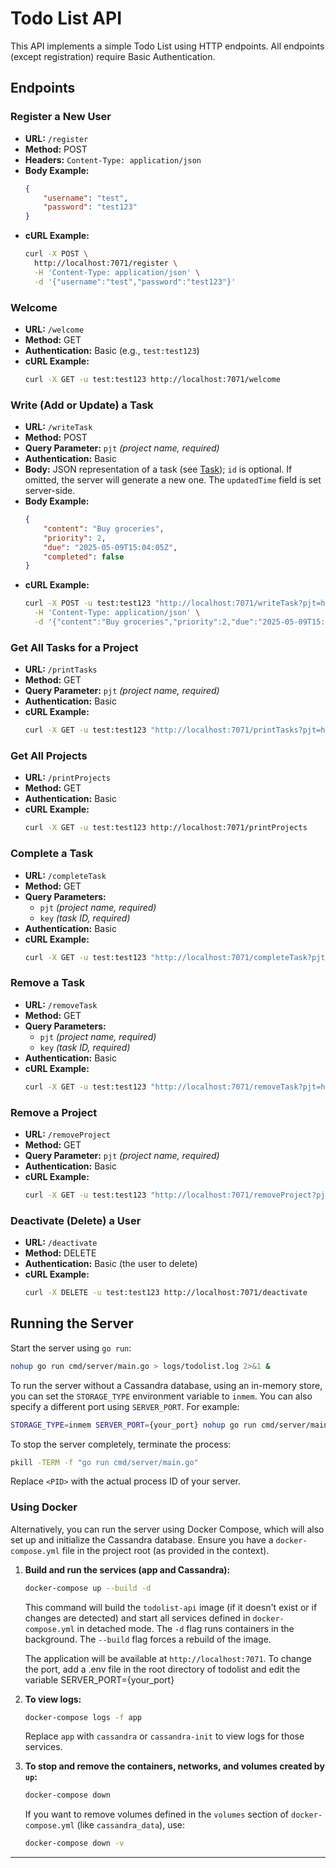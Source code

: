 # Todo List API

This API implements a simple Todo List using HTTP endpoints. All endpoints (except registration) require Basic Authentication.

## Endpoints

### Register a New User
- **URL:** `/register`
- **Method:** POST
- **Headers:** `Content-Type: application/json`
- **Body Example:**
  ```json
  {
      "username": "test",
      "password": "test123"
  }
  ```
- **cURL Example:**
  ```bash
  curl -X POST \
    http://localhost:7071/register \
    -H 'Content-Type: application/json' \
    -d '{"username":"test","password":"test123"}'
  ```

### Welcome
- **URL:** `/welcome`
- **Method:** GET
- **Authentication:** Basic (e.g., `test:test123`)
- **cURL Example:**
  ```bash
  curl -X GET -u test:test123 http://localhost:7071/welcome
  ```

### Write (Add or Update) a Task
- **URL:** `/writeTask`
- **Method:** POST
- **Query Parameter:** `pjt` _(project name, required)_
- **Authentication:** Basic
- **Body:** JSON representation of a task (see [Task](./internal/models/task.go)); `id` is optional. If omitted, the server will generate a new one. The `updatedTime` field is set server-side.
- **Body Example:**
  ```json
  {
      "content": "Buy groceries",
      "priority": 2,
      "due": "2025-05-09T15:04:05Z",
      "completed": false
  }
  ```
- **cURL Example:**
  ```bash
  curl -X POST -u test:test123 "http://localhost:7071/writeTask?pjt=home" \
    -H 'Content-Type: application/json' \
    -d '{"content":"Buy groceries","priority":2,"due":"2025-05-09T15:04:05Z","completed":false}'
  ```

### Get All Tasks for a Project
- **URL:** `/printTasks`
- **Method:** GET
- **Query Parameter:** `pjt` _(project name, required)_
- **Authentication:** Basic
- **cURL Example:**
  ```bash
  curl -X GET -u test:test123 "http://localhost:7071/printTasks?pjt=home"
  ```

### Get All Projects
- **URL:** `/printProjects`
- **Method:** GET
- **Authentication:** Basic
- **cURL Example:**
  ```bash
  curl -X GET -u test:test123 http://localhost:7071/printProjects
  ```

### Complete a Task
- **URL:** `/completeTask`
- **Method:** GET
- **Query Parameters:** 
  - `pjt` _(project name, required)_
  - `key` _(task ID, required)_
- **Authentication:** Basic
- **cURL Example:**
  ```bash
  curl -X GET -u test:test123 "http://localhost:7071/completeTask?pjt=home&key=task_xxx"
  ```

### Remove a Task
- **URL:** `/removeTask`
- **Method:** GET
- **Query Parameters:** 
  - `pjt` _(project name, required)_
  - `key` _(task ID, required)_
- **Authentication:** Basic
- **cURL Example:**
  ```bash
  curl -X GET -u test:test123 "http://localhost:7071/removeTask?pjt=home&key=task_xxx"
  ```

### Remove a Project
- **URL:** `/removeProject`
- **Method:** GET
- **Query Parameter:** `pjt` _(project name, required)_
- **Authentication:** Basic
- **cURL Example:**
  ```bash
  curl -X GET -u test:test123 "http://localhost:7071/removeProject?pjt=home"
  ```

### Deactivate (Delete) a User
- **URL:** `/deactivate`
- **Method:** DELETE
- **Authentication:** Basic (the user to delete)
- **cURL Example:**
  ```bash
  curl -X DELETE -u test:test123 http://localhost:7071/deactivate
  ```

## Running the Server

Start the server using `go run`:

```bash
nohup go run cmd/server/main.go > logs/todolist.log 2>&1 &
```

To run the server without a Cassandra database, using an in-memory store, you can set the `STORAGE_TYPE` environment variable to `inmem`. You can also specify a different port using `SERVER_PORT`. For example:

```bash
STORAGE_TYPE=inmem SERVER_PORT={your_port} nohup go run cmd/server/main.go > logs/todolist.log 2>&1 &
```

To stop the server completely, terminate the process:

```bash
pkill -TERM -f "go run cmd/server/main.go"
```

Replace `<PID>` with the actual process ID of your server.

### Using Docker

Alternatively, you can run the server using Docker Compose, which will also set up and initialize the Cassandra database. Ensure you have a `docker-compose.yml` file in the project root (as provided in the context).

1.  **Build and run the services (app and Cassandra):**
    ```bash
    docker-compose up --build -d
    ```
    This command will build the `todolist-api` image (if it doesn't exist or if changes are detected) and start all services defined in `docker-compose.yml` in detached mode. The `-d` flag runs containers in the background. The `--build` flag forces a rebuild of the image.

    The application will be available at `http://localhost:7071`.
    To change the port, add a .env file in the root directory of todolist and edit the variable SERVER_PORT={your_port}

2.  **To view logs:**
    ```bash
    docker-compose logs -f app
    ```
    Replace `app` with `cassandra` or `cassandra-init` to view logs for those services.

3.  **To stop and remove the containers, networks, and volumes created by `up`:**
    ```bash
    docker-compose down
    ```
    If you want to remove volumes defined in the `volumes` section of `docker-compose.yml` (like `cassandra_data`), use:
    ```bash
    docker-compose down -v
    ```

---
